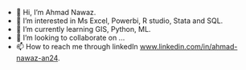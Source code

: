 - 👋 Hi, I’m Ahmad Nawaz.
- 👀 I’m interested in Ms Excel, Powerbi, R studio, Stata and SQL.
- 🌱 I’m currently learning GIS, Python, ML.
- 💞️ I’m looking to collaborate on ...
- 📫 How to reach me through linkedIn www.linkedin.com/in/ahmad-nawaz-an24.

<!---
Ahmadnawazmazari/Ahmadnawazmazari is a ✨ special ✨ repository because its `README.md` (this file) appears on your GitHub profile.
You can click the Preview link to take a look at your changes.
--->
